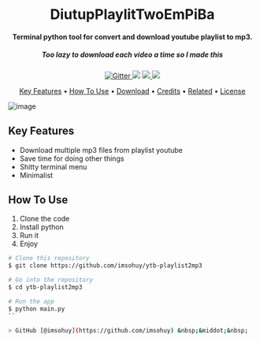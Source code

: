 
<h1 align="center">
  DiutupPlaylitTwoEmPiBa
  <br>
</h1>

<h4 align="center">Terminal python tool for convert and download youtube playlist to mp3.</h4>
<h5 align="center">Too lazy to download each video a time so I made this</h5>

<p align="center">
  <a href="https://badge.fury.io/js/electron-markdownify">
    <img src="https://badge.fury.io/js/electron-markdownify.svg"
         alt="Gitter">
  </a>
  <a href="https://gitter.im/amitmerchant1990/electron-markdownify"><img src="https://badges.gitter.im/amitmerchant1990/electron-markdownify.svg"></a>
  <a href="https://saythanks.io/to/bullredeyes@gmail.com">
      <img src="https://img.shields.io/badge/SayThanks.io-%E2%98%BC-1EAEDB.svg">
  </a>
  <a href="https://www.paypal.me/AmitMerchant">
    <img src="https://img.shields.io/badge/$-donate-ff69b4.svg?maxAge=2592000&amp;style=flat">
  </a>
</p>

<p align="center">
  <a href="#key-features">Key Features</a> •
  <a href="#how-to-use">How To Use</a> •
  <a href="#download">Download</a> •
  <a href="#credits">Credits</a> •
  <a href="#related">Related</a> •
  <a href="#license">License</a>
</p>

![image](https://user-images.githubusercontent.com/38663450/211750147-5b397454-8ef3-47ae-b3a0-08e40f0bbb50.png)

## Key Features

* Download multiple mp3 files from playlist youtube
* Save time for doing other things
* Shitty terminal menu
* Minimalist

## How To Use

1. Clone the code
2. Install python
3. Run it
4. Enjoy

```bash
# Clone this repository
$ git clone https://github.com/imsohuy/ytb-playlist2mp3

# Go into the repository
$ cd ytb-playlist2mp3

# Run the app
$ python main.py
``

> GitHub [@imsohuy](https://github.com/imsohuy) &nbsp;&middot;&nbsp;

